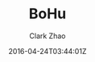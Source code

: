 ---
title: "BoHu"
github: https://github.com/Clark-Zhao/bohu-jekyll-theme
demo: https://llawlight.github.io/bohu-jekyll-theme/
author: Clark Zhao

ssg:
  - Jekyll
cms:
  - No Cms
date: 2016-04-24T03:44:01Z
github_branch: gh-pages
stale: true
---